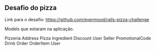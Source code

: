 ## Desafio do pizza

Link para o desafio: https://github.com/evermood/rails-pizza-challenge

Models que estaram na aplicação.

Pizzeria
Address
Pizza
Ingredient
Discount
User
Seller
PromotionalCode
Drink
Order
OrderItem
User
